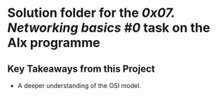 # Solution folder for the **_0x07. Networking basics #0_** task on the Alx programme

## Key Takeaways from this Project

- A deeper understanding of the OSI model.
